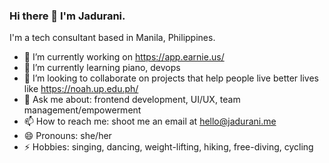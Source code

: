 ### Hi there 👋 I'm Jadurani. 

I'm a tech consultant based in Manila, Philippines.

- 🔭 I’m currently working on https://app.earnie.us/
- 🌱 I’m currently learning piano, devops
- 👯 I’m looking to collaborate on projects that help people live better lives like https://noah.up.edu.ph/
- 💬 Ask me about: frontend development, UI/UX, team management/empowerment
- 📫 How to reach me: shoot me an email at hello@jadurani.me
- 😄 Pronouns: she/her
- ⚡ Hobbies: singing, dancing, weight-lifting, hiking, free-diving, cycling
